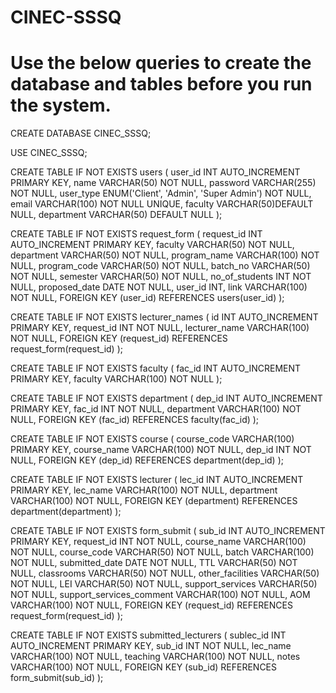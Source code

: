 # CINEC-SSSQ

<h1>Use the below queries to create the database and tables before you run the system.</h1>

CREATE DATABASE CINEC_SSSQ;

USE CINEC_SSSQ;

CREATE TABLE IF NOT EXISTS users (
user_id INT AUTO_INCREMENT PRIMARY KEY,
name VARCHAR(50) NOT NULL,
password VARCHAR(255) NOT NULL,
user_type ENUM('Client', 'Admin', 'Super Admin') NOT NULL,
email VARCHAR(100) NOT NULL UNIQUE,
faculty VARCHAR(50)DEFAULT NULL,
department VARCHAR(50) DEFAULT NULL
);

CREATE TABLE IF NOT EXISTS request_form (
request_id INT AUTO_INCREMENT PRIMARY KEY,
faculty VARCHAR(50) NOT NULL,
department VARCHAR(50) NOT NULL,
program_name VARCHAR(100) NOT NULL,
program_code VARCHAR(50) NOT NULL,
batch_no VARCHAR(50) NOT NULL,
semester VARCHAR(50) NOT NULL,
no_of_students INT NOT NULL,
proposed_date DATE NOT NULL,
user_id INT,
link VARCHAR(100) NOT NULL,
FOREIGN KEY (user_id) REFERENCES users(user_id)
);

CREATE TABLE IF NOT EXISTS lecturer_names (
id INT AUTO_INCREMENT PRIMARY KEY,
request_id INT NOT NULL,
lecturer_name VARCHAR(100) NOT NULL,
FOREIGN KEY (request_id) REFERENCES request_form(request_id)
);

CREATE TABLE IF NOT EXISTS faculty (
fac_id INT AUTO_INCREMENT PRIMARY KEY,
faculty VARCHAR(100) NOT NULL
);

CREATE TABLE IF NOT EXISTS department (
dep_id INT AUTO_INCREMENT PRIMARY KEY,
fac_id INT NOT NULL,
department VARCHAR(100) NOT NULL,
FOREIGN KEY (fac_id) REFERENCES faculty(fac_id)
);

CREATE TABLE IF NOT EXISTS course (
course_code VARCHAR(100) PRIMARY KEY,
course_name VARCHAR(100) NOT NULL,
dep_id INT NOT NULL,
FOREIGN KEY (dep_id) REFERENCES department(dep_id)
);

CREATE TABLE IF NOT EXISTS lecturer (
lec_id INT AUTO_INCREMENT PRIMARY KEY,
lec_name VARCHAR(100) NOT NULL,
department VARCHAR(100) NOT NULL,
FOREIGN KEY (department) REFERENCES department(department)
);

CREATE TABLE IF NOT EXISTS form_submit (
sub_id INT AUTO_INCREMENT PRIMARY KEY,
request_id INT NOT NULL,
course_name VARCHAR(100) NOT NULL,
course_code VARCHAR(50) NOT NULL,
batch VARCHAR(100) NOT NULL,
submitted_date DATE NOT NULL,
TTL VARCHAR(50) NOT NULL,
classrooms VARCHAR(50) NOT NULL,
other_facilities VARCHAR(50) NOT NULL,
LEI VARCHAR(50) NOT NULL,
support_services VARCHAR(50) NOT NULL,
support_services_comment VARCHAR(100) NOT NULL,
AOM VARCHAR(100) NOT NULL,
FOREIGN KEY (request_id) REFERENCES request_form(request_id)
);

CREATE TABLE IF NOT EXISTS submitted_lecturers (
sublec_id INT AUTO_INCREMENT PRIMARY KEY,
sub_id INT NOT NULL,
lec_name VARCHAR(100) NOT NULL,
teaching VARCHAR(100) NOT NULL,
notes VARCHAR(100) NOT NULL,
FOREIGN KEY (sub_id) REFERENCES form_submit(sub_id)
);
